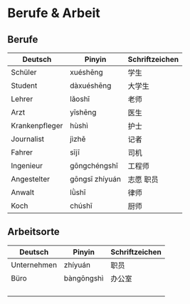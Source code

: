 # Berufe & Arbeit

## Berufe
| Deutsch        | Pinyin         | Schriftzeichen |
| -------------- | -------------- | -------------- |
| Schüler        | xuéshēng       | 学生           |
| Student        | dàxuéshēng     | 大学生         |
| Lehrer         | lǎoshī         | 老师           |
| Arzt           | yīshēng        | 医生           |
| Krankenpfleger | hùshì          | 护士           |
| Journalist     | jìzhě          | 记者           |
| Fahrer         | sījī           | 司机           |
| Ingenieur      | gōngchéngshī   | 工程师         |
| Angestelter    | gōngsī zhíyuán | 志愿 职员      |
| Anwalt         | lǜshī          | 律师           |
|Koch|chúshī |厨师 |

## Arbeitsorte

| Deutsch     | Pinyin     | Schriftzeichen |
| ----------- | ---------- | -------------- |
| Unternehmen | zhíyuán    | 职员           |
| Büro        | bàngōngshì | 办公室         |
|             |            |                |
|             |            |                |
|             |            |                |
|             |            |                |
